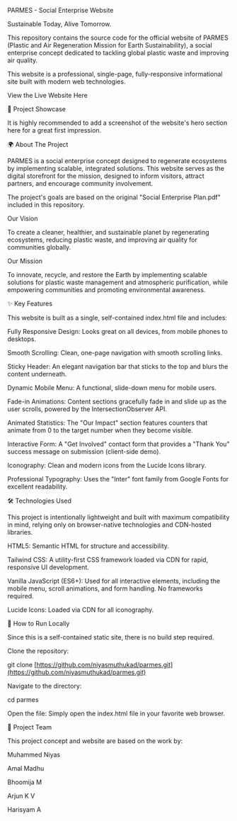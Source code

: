 PARMES - Social Enterprise Website

Sustainable Today, Alive Tomorrow.

This repository contains the source code for the official website of PARMES (Plastic and Air Regeneration Mission for Earth Sustainability), a social enterprise concept dedicated to tackling global plastic waste and improving air quality.

This website is a professional, single-page, fully-responsive informational site built with modern web technologies.

View the Live Website Here

📸 Project Showcase

It is highly recommended to add a screenshot of the website's hero section here for a great first impression.

🌍 About The Project

PARMES is a social enterprise concept designed to regenerate ecosystems by implementing scalable, integrated solutions. This website serves as the digital storefront for the mission, designed to inform visitors, attract partners, and encourage community involvement.

The project's goals are based on the original "Social Enterprise Plan.pdf" included in this repository.

Our Vision

To create a cleaner, healthier, and sustainable planet by regenerating ecosystems, reducing plastic waste, and improving air quality for communities globally.

Our Mission

To innovate, recycle, and restore the Earth by implementing scalable solutions for plastic waste management and atmospheric purification, while empowering communities and promoting environmental awareness.

✨ Key Features

This website is built as a single, self-contained index.html file and includes:

Fully Responsive Design: Looks great on all devices, from mobile phones to desktops.

Smooth Scrolling: Clean, one-page navigation with smooth scrolling links.

Sticky Header: An elegant navigation bar that sticks to the top and blurs the content underneath.

Dynamic Mobile Menu: A functional, slide-down menu for mobile users.

Fade-in Animations: Content sections gracefully fade in and slide up as the user scrolls, powered by the IntersectionObserver API.

Animated Statistics: The "Our Impact" section features counters that animate from 0 to the target number when they become visible.

Interactive Form: A "Get Involved" contact form that provides a "Thank You" success message on submission (client-side demo).

Iconography: Clean and modern icons from the Lucide Icons library.

Professional Typography: Uses the "Inter" font family from Google Fonts for excellent readability.

🛠️ Technologies Used

This project is intentionally lightweight and built with maximum compatibility in mind, relying only on browser-native technologies and CDN-hosted libraries.

HTML5: Semantic HTML for structure and accessibility.

Tailwind CSS: A utility-first CSS framework loaded via CDN for rapid, responsive UI development.

Vanilla JavaScript (ES6+): Used for all interactive elements, including the mobile menu, scroll animations, and form handling. No frameworks required.

Lucide Icons: Loaded via CDN for all iconography.

🚀 How to Run Locally

Since this is a self-contained static site, there is no build step required.

Clone the repository:

git clone [https://github.com/niyasmuthukad/parmes.git](https://github.com/niyasmuthukad/parmes.git)


Navigate to the directory:

cd parmes


Open the file:
Simply open the index.html file in your favorite web browser.

👥 Project Team

This project concept and website are based on the work by:

Muhammed Niyas

Amal Madhu

Bhoomija M

Arjun K V

Harisyam A
